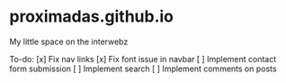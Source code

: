 # proximadas.github.io
My little space on the interwebz

To-do:
[x] Fix nav links
[x] Fix font issue in navbar
[ ] Implement contact form submission
[ ] Implement search
[ ] Implement comments on posts